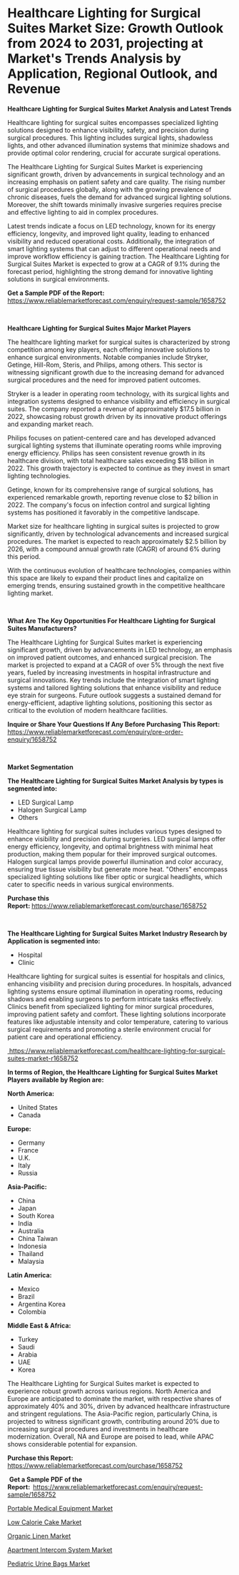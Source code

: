 <p><h1>Healthcare Lighting for Surgical Suites Market Size: Growth Outlook from 2024 to 2031, projecting at Market's Trends Analysis by Application, Regional Outlook, and Revenue</h1></p><p><strong>Healthcare Lighting for Surgical Suites Market Analysis and Latest Trends</strong></p>
<p><p>Healthcare lighting for surgical suites encompasses specialized lighting solutions designed to enhance visibility, safety, and precision during surgical procedures. This lighting includes surgical lights, shadowless lights, and other advanced illumination systems that minimize shadows and provide optimal color rendering, crucial for accurate surgical operations.</p><p>The Healthcare Lighting for Surgical Suites Market is experiencing significant growth, driven by advancements in surgical technology and an increasing emphasis on patient safety and care quality. The rising number of surgical procedures globally, along with the growing prevalence of chronic diseases, fuels the demand for advanced surgical lighting solutions. Moreover, the shift towards minimally invasive surgeries requires precise and effective lighting to aid in complex procedures.</p><p>Latest trends indicate a focus on LED technology, known for its energy efficiency, longevity, and improved light quality, leading to enhanced visibility and reduced operational costs. Additionally, the integration of smart lighting systems that can adjust to different operational needs and improve workflow efficiency is gaining traction. The Healthcare Lighting for Surgical Suites Market is expected to grow at a CAGR of 9.1% during the forecast period, highlighting the strong demand for innovative lighting solutions in surgical environments.</p></p>
<p><strong>Get a Sample PDF of the Report:&nbsp;</strong> <a href="https://www.reliablemarketforecast.com/enquiry/request-sample/1658752?utm_campaign=1110&utm_medium=2&utm_source=Github&utm_content=ia&utm_term=28092024&utm_id=healthcare-lighting-for-surgical-suites">https://www.reliablemarketforecast.com/enquiry/request-sample/1658752</a></p>
<p>&nbsp;</p>
<p><strong>Healthcare Lighting for Surgical Suites Major Market Players</strong></p>
<p><p>The healthcare lighting market for surgical suites is characterized by strong competition among key players, each offering innovative solutions to enhance surgical environments. Notable companies include Stryker, Getinge, Hill-Rom, Steris, and Philips, among others. This sector is witnessing significant growth due to the increasing demand for advanced surgical procedures and the need for improved patient outcomes.</p><p>Stryker is a leader in operating room technology, with its surgical lights and integration systems designed to enhance visibility and efficiency in surgical suites. The company reported a revenue of approximately $17.5 billion in 2022, showcasing robust growth driven by its innovative product offerings and expanding market reach.</p><p>Philips focuses on patient-centered care and has developed advanced surgical lighting systems that illuminate operating rooms while improving energy efficiency. Philips has seen consistent revenue growth in its healthcare division, with total healthcare sales exceeding $18 billion in 2022. This growth trajectory is expected to continue as they invest in smart lighting technologies.</p><p>Getinge, known for its comprehensive range of surgical solutions, has experienced remarkable growth, reporting revenue close to $2 billion in 2022. The company's focus on infection control and surgical lighting systems has positioned it favorably in the competitive landscape.</p><p>Market size for healthcare lighting in surgical suites is projected to grow significantly, driven by technological advancements and increased surgical procedures. The market is expected to reach approximately $2.5 billion by 2026, with a compound annual growth rate (CAGR) of around 6% during this period. </p><p>With the continuous evolution of healthcare technologies, companies within this space are likely to expand their product lines and capitalize on emerging trends, ensuring sustained growth in the competitive healthcare lighting market.</p></p>
<p>&nbsp;</p>
<p><strong>What Are The Key Opportunities For Healthcare Lighting for Surgical Suites Manufacturers?</strong></p>
<p><p>The Healthcare Lighting for Surgical Suites market is experiencing significant growth, driven by advancements in LED technology, an emphasis on improved patient outcomes, and enhanced surgical precision. The market is projected to expand at a CAGR of over 5% through the next five years, fueled by increasing investments in hospital infrastructure and surgical innovations. Key trends include the integration of smart lighting systems and tailored lighting solutions that enhance visibility and reduce eye strain for surgeons. Future outlook suggests a sustained demand for energy-efficient, adaptive lighting solutions, positioning this sector as critical to the evolution of modern healthcare facilities.</p></p>
<p><strong>Inquire or Share Your Questions If Any Before Purchasing This Report:</strong> <a href="https://www.reliablemarketforecast.com/enquiry/pre-order-enquiry/1658752?utm_campaign=1110&utm_medium=2&utm_source=Github&utm_content=ia&utm_term=28092024&utm_id=healthcare-lighting-for-surgical-suites">https://www.reliablemarketforecast.com/enquiry/pre-order-enquiry/1658752</a></p>
<p>&nbsp;</p>
<p><strong>Market Segmentation</strong></p>
<p><strong>The Healthcare Lighting for Surgical Suites Market Analysis by types is segmented into:</strong></p>
<p><ul><li>LED Surgical Lamp</li><li>Halogen Surgical Lamp</li><li>Others</li></ul></p>
<p><p>Healthcare lighting for surgical suites includes various types designed to enhance visibility and precision during surgeries. LED surgical lamps offer energy efficiency, longevity, and optimal brightness with minimal heat production, making them popular for their improved surgical outcomes. Halogen surgical lamps provide powerful illumination and color accuracy, ensuring true tissue visibility but generate more heat. "Others" encompass specialized lighting solutions like fiber optic or surgical headlights, which cater to specific needs in various surgical environments.</p></p>
<p><strong>Purchase this Report:&nbsp;</strong><a href="https://www.reliablemarketforecast.com/purchase/1658752?utm_campaign=1110&utm_medium=2&utm_source=Github&utm_content=ia&utm_term=28092024&utm_id=healthcare-lighting-for-surgical-suites">https://www.reliablemarketforecast.com/purchase/1658752</a></p>
<p>&nbsp;</p>
<p><strong>The Healthcare Lighting for Surgical Suites Market Industry Research by Application is segmented into:</strong></p>
<p><ul><li>Hospital</li><li>Clinic</li></ul></p>
<p><p>Healthcare lighting for surgical suites is essential for hospitals and clinics, enhancing visibility and precision during procedures. In hospitals, advanced lighting systems ensure optimal illumination in operating rooms, reducing shadows and enabling surgeons to perform intricate tasks effectively. Clinics benefit from specialized lighting for minor surgical procedures, improving patient safety and comfort. These lighting solutions incorporate features like adjustable intensity and color temperature, catering to various surgical requirements and promoting a sterile environment crucial for patient care and operational efficiency.</p></p>
<p><a href="https://www.reliablemarketforecast.com/healthcare-lighting-for-surgical-suites-market-r1658752?utm_campaign=1110&utm_medium=2&utm_source=Github&utm_content=ia&utm_term=28092024&utm_id=healthcare-lighting-for-surgical-suites">&nbsp;https://www.reliablemarketforecast.com/healthcare-lighting-for-surgical-suites-market-r1658752</a></p>
<p><strong>In terms of Region, the Healthcare Lighting for Surgical Suites Market Players available by Region are:</strong></p>
<p>
    <p> <strong> North America: </strong>
        <ul>
            <li>United States</li>
            <li>Canada</li>
        </ul>
        </p> 
    <p> <strong> Europe: </strong>
        <ul>
            <li>Germany</li>
            <li>France</li>
            <li>U.K.</li>
            <li>Italy</li>
            <li>Russia</li>
        </ul>
        </p> 
    <p> <strong> Asia-Pacific: </strong>
        <ul>
            <li>China</li>
            <li>Japan</li>
            <li>South Korea</li>
            <li>India</li>
            <li>Australia</li>
            <li>China Taiwan</li>
            <li>Indonesia</li>
            <li>Thailand</li>
            <li>Malaysia</li>
        </ul>
        </p> 
    <p> <strong> Latin America: </strong>
        <ul>
            <li>Mexico</li>
            <li>Brazil</li>
            <li>Argentina Korea</li>
            <li>Colombia</li>
        </ul>
        </p> 
    <p> <strong> Middle East & Africa: </strong>
        <ul>
            <li>Turkey</li>
            <li>Saudi</li>
            <li>Arabia</li>
            <li>UAE</li>
            <li>Korea</li>
        </ul>
    </p>
    </p>
<p><p>The Healthcare Lighting for Surgical Suites market is expected to experience robust growth across various regions. North America and Europe are anticipated to dominate the market, with respective shares of approximately 40% and 30%, driven by advanced healthcare infrastructure and stringent regulations. The Asia-Pacific region, particularly China, is projected to witness significant growth, contributing around 20% due to increasing surgical procedures and investments in healthcare modernization. Overall, NA and Europe are poised to lead, while APAC shows considerable potential for expansion.</p></p>
<p><strong>Purchase this Report: </strong><a href="https://www.reliablemarketforecast.com/purchase/1658752?utm_campaign=1110&utm_medium=2&utm_source=Github&utm_content=ia&utm_term=28092024&utm_id=healthcare-lighting-for-surgical-suites">https://www.reliablemarketforecast.com/purchase/1658752</a></p>
<p>&nbsp;<strong>Get a Sample PDF of the Report:&nbsp;&nbsp;</strong><a href="https://www.reliablemarketforecast.com/enquiry/request-sample/1658752?utm_campaign=1110&utm_medium=2&utm_source=Github&utm_content=ia&utm_term=28092024&utm_id=healthcare-lighting-for-surgical-suites">https://www.reliablemarketforecast.com/enquiry/request-sample/1658752</a></p>
<p><strong></strong></p>
<p><p><a href="https://www.linkedin.com/pulse/future-insights-portable-medical-equipment-market-trends-jvkpe?trackingId=Ca%2Ff9iHsTKejG4TtaD%2FBkw%3D%3D&utm_campaign=1110&utm_medium=2&utm_source=Github&utm_content=ia&utm_term=28092024&utm_id=healthcare-lighting-for-surgical-suites">Portable Medical Equipment Market</a></p><p><a href="https://issuu.com/reportprime-2/docs/low-calorie-cake-market-size-2030.p_cd64968b74cff3?utm_campaign=1110&utm_medium=2&utm_source=Github&utm_content=ia&utm_term=28092024&utm_id=healthcare-lighting-for-surgical-suites">Low Calorie Cake Market</a></p><p><a href="https://issuu.com/reportprime-2/docs/organic-linen-market-size-2030.pptx_e177d82a26be92?utm_campaign=1110&utm_medium=2&utm_source=Github&utm_content=ia&utm_term=28092024&utm_id=healthcare-lighting-for-surgical-suites">Organic Linen Market</a></p><p><a href="https://www.linkedin.com/pulse/what-growth-opportunities-challenges-apartment-intercom-xmxfc?trackingId=QXUnRdMbRliaZqCxLA8XQQ%3D%3D&utm_campaign=1110&utm_medium=2&utm_source=Github&utm_content=ia&utm_term=28092024&utm_id=healthcare-lighting-for-surgical-suites">Apartment Intercom System Market</a></p><p><a href="https://www.linkedin.com/pulse/driving-factors-behind-pediatric-urine-bags-market-trends-u6sbe?trackingId=ZbuUVEE7T4unBhMdbenS2w%3D%3D&utm_campaign=1110&utm_medium=2&utm_source=Github&utm_content=ia&utm_term=28092024&utm_id=healthcare-lighting-for-surgical-suites">Pediatric Urine Bags Market</a></p></p>